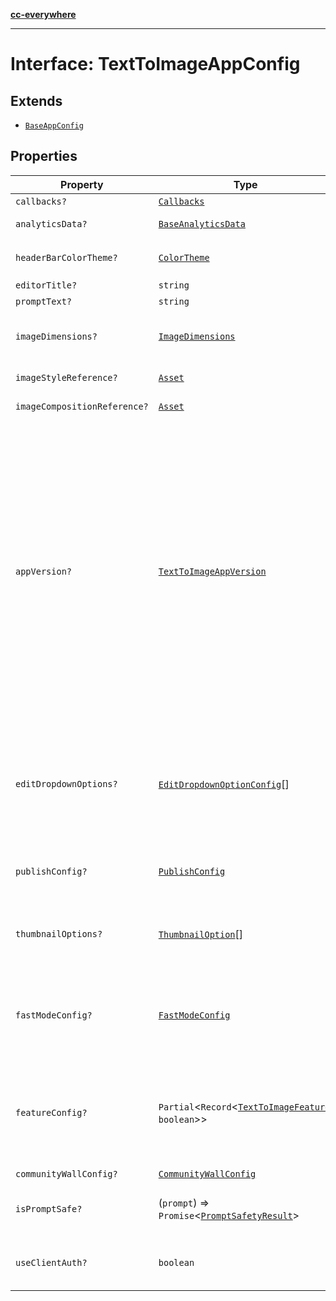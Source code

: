 [**cc-everywhere**](../../../../../../index.md)

***

# Interface: TextToImageAppConfig

## Extends

- [`BaseAppConfig`](../../../design-config-types/interfaces/base-app-config.md)

## Properties

| Property | Type | Description | Inherited from |
| ------ | ------ | ------ | ------ |
| <a id="callbacks"></a> `callbacks?` | [`Callbacks`](../../../callbacks-types/interfaces/callbacks.md) | - | [`BaseAppConfig`](../../../design-config-types/interfaces/base-app-config.md).[`callbacks`](../../../design-config-types/interfaces/base-app-config.md#callbacks) |
| <a id="analyticsdata"></a> `analyticsData?` | [`BaseAnalyticsData`](../../../app-config-types/type-aliases/base-analytics-data.md) | Analytics data that can be provided by the host app | [`BaseAppConfig`](../../../design-config-types/interfaces/base-app-config.md).[`analyticsData`](../../../design-config-types/interfaces/base-app-config.md#analyticsdata) |
| <a id="headerbarcolortheme"></a> `headerBarColorTheme?` | [`ColorTheme`](../../../app-config-types/enumerations/color-theme.md) | Theming options for the TextToImage Editor header bar. **Default** `ColorTheme.LIGHT` | - |
| <a id="editortitle"></a> `editorTitle?` | `string` | Property to configure the title | - |
| <a id="prompttext"></a> `promptText?` | `string` | - | - |
| <a id="imagedimensions"></a> `imageDimensions?` | [`ImageDimensions`](../../../asset-types/type-aliases/image-dimensions.md) | The dimensions of the image that the user can generate. If provided, the user will be restricted to generating images of the specified dimensions. | - |
| <a id="imagestylereference"></a> `imageStyleReference?` | [`Asset`](../../../asset-types/type-aliases/asset.md) | Asset to be passed as style reference for generating images | - |
| <a id="imagecompositionreference"></a> `imageCompositionReference?` | [`Asset`](../../../asset-types/type-aliases/asset.md) | Asset to be passed as composition reference for generating images | - |
| <a id="appversion"></a> `appVersion?` | [`TextToImageAppVersion`](../../app-config-types/enumerations/text-to-image-app-version.md) | Specifies the version of the Generate Image experience to be enabled. This setting allows the selection between the older and the newer interface version. When set to the latest version (V2), users will get access to the updated interface and features. By default, the older experience (V1) is displayed. Enabling the latest version introduces the following key features: - **Enhanced User Interface:** Redesigned with a new Carousel and Grid view. - **Community Wall:** An endless collection of generated images with prompts that users can select from to kickstart their image generation journey. - **Fast Mode:** Images can be generated faster with lesser details, great for simple topics, backgrounds, most illustrations, and close portraits. - **Improved Prompt Bar:** Includes prompt suggestions for a better user experience. - **Rich Previews:** Provides a more interactive and engaging preview experience. - And more! **Default** `V1` | - |
| <a id="editdropdownoptions"></a> `editDropdownOptions?` | [`EditDropdownOptionConfig`](../../app-config-types/interfaces/edit-dropdown-option-config.md)[] | Options to be passed for Edit dropdown. NOTE: This property is supported only in the new Generate Image experience. **Default** `[ { option: EditFurtherIntent.APPLY_ADJUSTMENT }, { option: EditFurtherIntent.APPLY_EFFECTS }, { option: EditFurtherIntent.REMOVE_BACKGROUND }, { option: EditFurtherIntent.REMOVE_OBJECT }, { option: EditFurtherIntent.INSERT_OBJECT } ]` | - |
| <a id="publishconfig"></a> `publishConfig?` | [`PublishConfig`](../../app-config-types/interfaces/publish-config.md) | Config to be set for Publish action. NOTE: This property is supported only in the new Generate Image experience. **Default** `{ * id: "saveToHostApp", * label: "Save" * }` | - |
| <a id="thumbnailoptions"></a> `thumbnailOptions?` | [`ThumbnailOption`](../../app-config-types/enumerations/thumbnail-option.md)[] | Options passed to be displayed on the thumbnail. NOTE: This property is supported only in the new Generate Image experience. **Default** `[ ThumbnailOption.EDIT_DROPDOWN, ThumbnailOption.RICH_PREVIEW ]` | - |
| <a id="fastmodeconfig"></a> `fastModeConfig?` | [`FastModeConfig`](../../app-config-types/interfaces/fast-mode-config.md) | Configuration for enabling or disabling fast mode in the Text to Image module. NOTE: This property is supported only in the new Generate Image experience and when FAST_MODE is set to true in featureConfig. **Default** `{ * defaultFastModeState: 'off' * }` | - |
| <a id="featureconfig"></a> `featureConfig?` | `Partial`<`Record`<[`TextToImageFeature`](../../app-config-types/enumerations/text-to-image-feature.md), `boolean`\>\> | Configuration for enabling or disabling specific features in the Text to Image module. NOTE: This property is supported only in the new Generate Image experience. **Default** `{ * [TextToImageFeatureType.COMMUNITY_WALL]: false, * [TextToImageFeatureType.FAST_MODE]: false * }` | - |
| <a id="communitywallconfig"></a> `communityWallConfig?` | [`CommunityWallConfig`](../../app-config-types/interfaces/community-wall-config.md) | - | - |
| <a id="ispromptsafe"></a> `isPromptSafe?` | (`prompt`) => `Promise`<[`PromptSafetyResult`](../../app-config-types/interfaces/prompt-safety-result.md)\> | Callback to check if a prompt is safe for image generation. This allows partners to implement their own prompt moderation logic. | - |
| <a id="useclientauth"></a> `useClientAuth?` | `boolean` | Flag to explicitly opt-in to use client authentication. When true, client access token will be fetched from the partner and used in the module. **Default** `false` | - |
